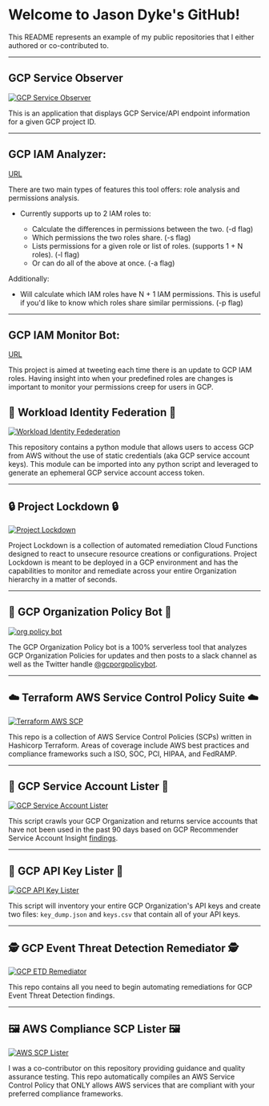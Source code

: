 # Welcome to Jason Dyke's GitHub!

This README represents an example of my public repositories that I either authored or co-contributed to.

---

## GCP Service Observer
[![GCP Service Observer](./img/observe_table.png)](https://github.com/jdyke/gcp_service_observer)

This is an application that displays GCP Service/API endpoint information for a given GCP project ID.

---

## GCP IAM Analyzer:
[URL](https://github.com/jdyke/gcp-iam-analyzer)

There are two main types of features this tool offers: role analysis and permissions analysis.

- Currently supports up to 2 IAM roles to:

  - Calculate the differences in permissions between the two. (-d flag)
  - Which permissions the two roles share. (-s flag)
  - Lists permissions for a given role or list of roles. (supports 1 + N roles). (-l flag)
  - Or can do all of the above at once. (-a flag)

Additionally:
- Will calculate which IAM roles have N + 1 IAM permissions. This is useful if you'd like to know which roles share similar permissions. (-p flag)

---

## GCP IAM Monitor Bot:
[URL](https://github.com/jdyke/gcp_iam_update_bot)

This project is aimed at tweeting each time there is an update to GCP IAM roles. Having insight into when your predefined roles are changes is important to monitor your permissions creep for users in GCP. 

## :construction_worker: Workload Identity Federation :construction_worker:
[![Workload Identity Fedederation](./img/aws-to-gcp.png)](https://github.com/ScaleSec/gcp-workload-identity-federation)

This repository contains a python module that allows users to access GCP from AWS without the use of static credentials (aka GCP service account keys). This module can be imported into any python script and leveraged to generate an ephemeral GCP service account access token.

---

## :lock: Project Lockdown :lock:
[![Project Lockdown](./img/project_lockdown.png)](https://github.com/ScaleSec/project_lockdown)

Project Lockdown is a collection of automated remediation Cloud Functions designed to react to unsecure resource creations or configurations. Project Lockdown is meant to be deployed in a GCP environment and has the capabilities to monitor and remediate across your entire Organization hierarchy in a matter of seconds.

---

## :robot: GCP Organization Policy Bot :robot:
[![org policy bot](./img/org_policy_bot.png)](https://github.com/ScaleSec/gcp_org_policy_notifier)

The GCP Organization Policy bot is a 100% serverless tool that analyzes GCP Organization Policies for updates and then posts to a slack channel as well as the Twitter handle [@gcporgpolicybot](https://twitter.com/gcporgpolicybot).

---

## :cloud: Terraform AWS Service Control Policy Suite :cloud:
[![Terraform AWS SCP](./img/terraform_aws_scp.png)](https://github.com/ScaleSec/terraform_aws_scp)

This repo is a collection of AWS Service Control Policies (SCPs) written in Hashicorp Terraform. Areas of coverage include AWS best practices and compliance frameworks such a ISO, SOC, PCI, HIPAA, and FedRAMP.

---

## :man_dancing: GCP Service Account Lister :man_dancing:
[![GCP Service Account Lister](./img/github_banner.png)](https://github.com/ScaleSec/gcp_sa_lister)

This script crawls your GCP Organization and returns service accounts that have not been used in the past 90 days based on GCP Recommender Service Account Insight [findings](https://cloud.google.com/iam/docs/managing-insights).

---

## :key: GCP API Key Lister :key:
[![GCP API Key Lister](./img/github_logo.png)](https://github.com/ScaleSec/gcp_api_key_inventory)

This script will inventory your entire GCP Organization's API keys and create two files: `key_dump.json` and `keys.csv` that contain all of your API keys. 

---

## :detective: GCP Event Threat Detection Remediator :detective:
[![GCP ETD Remediator](./img/github_gcp.png)](https://github.com/ScaleSec/gcp_threat_detection_auto_remediation)

This repo contains all you need to begin automating remediations for GCP Event Threat Detection findings.

---

## :framed_picture:	AWS Compliance SCP Lister :framed_picture:
[![AWS SCP Lister](./img/aws_open.jpg)](https://github.com/salesforce/aws-allowlister)

I was a co-contributor on this repository providing guidance and quality assurance testing. This repo automatically compiles an AWS Service Control Policy that ONLY allows AWS services that are compliant with your preferred compliance frameworks.
